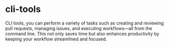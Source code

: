 # cli-tools
CLI  tools, you can perform a variety of tasks such as creating and reviewing pull requests, managing issues, and executing workflows—all from the command line. This not only saves time but also enhances productivity by keeping your workflow streamlined and focused.
